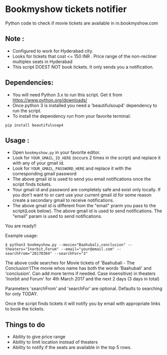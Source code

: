 # Bookmyshow tickets notifier
Python code to check if movie tickets are available in in.bookmyshow.com


## Note : 
- Configured to work for Hyderabad city.
- Looks for tickets that cost <= 150 INR . Price range of the non-recliner multiplex seats in Hyderabad
- This script DOEST NOT book tickets. It only sends you a notification.

## Dependencies:
- You will need Python 3.x to run this script. Get it from https://www.python.org/downloads/
- Once python 3 is installed you need a 'beautifulsoup4' dependency to run the script.
- To install the dependency run from your favorite terminal:
```
pip install beautifulsoap4
```


## Usage :
- Open `bookmyshow.py` in your favorite editor.
- Look for `YOUR_GMAIL_ID_HERE` (occurs 2 times in the script) and replace it with any of your gmail id.
- Look for `YOUR_GMAIL_PASSWORD_HERE` and replace it with the corresponding gmail password
- The above gmail id is used to send you email notifications once the script finds tickets.
- Your gmail id and password are completely safe and exist only locally. If you don't want to or cant use your current gmail id for some reason create a secondary gmail to receive notifications.
- The above gmail id is different from the "email" prarm you pass to the script(Look below). The above gmail id is used to send notifications. The "email" param is used to send notifications.

You are ready!!

Example usage:  
```
$ python3 bookmyshow.py --movie="Baahubali,conclusion" --theaters="Inorbit,Forum" --email="your@email.com" --searchFrom="20170304" --searchFor="3"
```

The above code searches for Movie tickets of 'Baahubali - The Conclusion'(The movie whos name has both the words 'Baahubali' and 'conclusion'. Can add more terms if needed. Case insensitive) in theaters 'Inorbit and Forum' for 4th March 2017 and the next 2 days (3 days in total)

Parameters 'searchFrom' and 'searchFor' are optional. Defaults to searching for only TODAY.

Once the script finds tickets it will notify you by email with appropriate links to book the tickets. 


## Things to do
- Ability to give price range
- Ability to limit location instead of theaters
- Ability to notify if the seats are available in the top 5 rows.